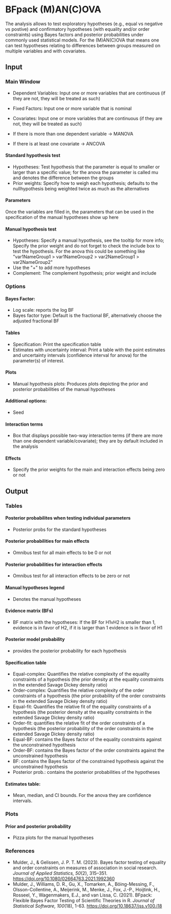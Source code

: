 BFpack (M)AN(C)OVA
==========================

The analysis allows to test exploratory hypotheses (e.g., equal vs negative vs postive) and confirmatory hypotheses (with equality and/or order constraints) using Bayes factors and posterior probabilities under commonly used statistical models. For the (M)AN(C)OVA that means one can test hypotheses relating to differences between groups measured on multiple variables and with covariates.

## Input
### Main Window
- Dependent Variables: Input one or more variables that are continuous (if they are not, they will be treated as such)
- Fixed Factors: Input one or more variable that is nominal
- Covariates: Input one or more variables that are continuous (if they are not, they will be treated as such)

- If there is more than one dependent variable -> MANOVA
- If there is at least one covariate -> ANCOVA

#### Standard hypothesis test
- Hypotheses: Test hypothesis that the parameter is equal to smaller or larger than a specific value; for the anova the parameter is called mu and denotes the difference between the groups
- Prior weights: Specify how to weigh each hypothesis; defaults to the nullhypothesis being weighted twice as much as the alternatives 

#### Parameters
Once the variables are filled in, the parameters that can be used in the specification of the manual hypotheses show up here

#### Manual hypothesis test
- Hypotheses: Specify a manual hypothesis, see the tooltip for more info; Specify the prior weight and do not forget to check the include box to test the hypothesis. For the anova this could be something like "var1NameGroup1 > var1NameGroup2 > var2NameGroup1 > var2NameGroup2"
- Use the "+" to add more hypotheses
- Complement: The complement hypothesis; prior weight and include

### Options
#### Bayes Factor: 
- Log scale: reports the log BF
- Bayes factor type: Default is the fractional BF, alternatively choose the adjusted fractional BF

#### Tables
- Specification: Print the specification table
- Estimates with uncertainty interval: Print a table with the point estimates and uncertainty intervals (confidence interval for anova) for the parameter(s) of interest. 

#### Plots
- Manual hypothesis plots: Produces plots depicting the prior and posterior probabilities of the manual hypotheses

#### Additional options: 
- Seed

#### Interaction terms
- Box that displays possible two-way interaction terms (if there are more than one dependent variable/covariate); they are by default included in the analysis

#### Effects
- Specify the prior weights for the main and interaction effects being zero or not


## Output

### Tables
#### Posterior probabilites when testing individual parameters
- Posterior probs for the standard hypotheses

#### Posterior probabilities for main effects
- Omnibus test for all main effects to be 0 or not

#### Posterior probabilities for interaction effects
- Omnibus test for all interaction effects to be zero or not

#### Manual hypotheses legend
- Denotes the manual hypotheses

#### Evidence matrix (BFs)
- BF matrix with the hypotheses: If the BF for H1vH2 is smaller than 1, evidence is in favor of H2, if it is larger than 1 evidence is in favor of H1

#### Posterior model probability
- provides the posterior probability for each hypothesis

#### Specification table
- Equal-complex: Quantifies the relative complexity of the equality constraints of a hypothesis (the prior density at the equality constraints in the extended Savage Dickey density ratio)
- Order-complex: Quantifies the relative complexity of the order constraints of a hypothesis (the prior probability of the order constraints in the extended Savage Dickey density ratio)
- Equal-fit: Quantifies the relative fit of the equality constraints of a hypothesis (the posterior density at the equality constraints in the extended Savage Dickey density ratio)
- Order-fit: quantifies the relative fit of the order constraints of a hypothesis (the posterior probability of the order constraints in the extended Savage Dickey density ratio)
- Equal-BF: contains the Bayes factor of the equality constraints against the unconstrained hypothesis
- Order-BF: contains the Bayes factor of the order constraints against the unconstrained hypothesis
- BF: contains the Bayes factor of the constrained hypothesis against the unconstrained hypothesis
- Posterior prob.: contains the posterior probabilities of the hypotheses

#### Estimates table:
- Mean, median, and CI bounds. For the anova they are confidence intervals.

### Plots
#### Prior and posterior probability 
- Pizza plots for the manual hypotheses

### References

- Mulder, J., & Gelissen, J. P. T. M. (2023). Bayes factor testing of equality and order constraints on measures of association in social research. *Journal of Applied Statistics, 50*(2), 315–351. https://doi.org/10.1080/02664763.2021.1992360
- Mulder, J., Williams, D. R., Gu, X., Tomarken, A., Böing-Messing, F., Olsson-Collentine, A., Meijerink, M., Menke, J., Fox, J.-P., Hoijtink, H., Rosseel, Y., Wagenmakers, E.J., and van Lissa, C. (2021). BFpack: Flexible Bayes Factor Testing of Scientific Theories in R. *Journal of Statistical Software, 100*(18), 1-63. https://doi.org/10.18637/jss.v100.i18

